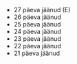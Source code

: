 - 27 päeva jäänud (E)
- 26 päeva jäänud
- 25 päeva jäänud
- 24 päeva jäänud
- 23 päeva jäänud
- 22 päeva jäänud
- 21 päeva jäänud
